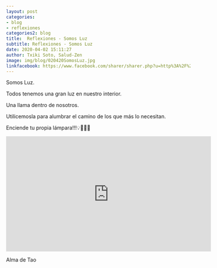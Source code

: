 ```yaml
---
layout: post
categories:
- blog
- reflexiones
categories2: blog
title:  Reflexiones - Somos Luz
subtitle: Reflexiones - Somos Luz
date: 2020-04-02 15:11:27
author: Txiki Soto, Salud-Zen
image: img/blog/020420SomosLuz.jpg
linkfacebook: https://www.facebook.com/sharer/sharer.php?u=http%3A%2F%2Fwww.salud-zen.com%2Fblog%2Freflexiones%2F2020%2F04%2F02%2Freflexiones-somos-luz.html&amp;src=sdkpreparse
---
```

Somos Luz.  

Todos tenemos una gran luz en nuestro interior.  

Una llama dentro de nosotros.  

Utilicemosla para alumbrar el camino de los que más lo necesitan.  

Enciende tu propia lámpara!!!💡💫💫💫  

<iframe width="560" height="315" src="https://www.youtube.com/embed/FgLhDvxV6g8" frameborder="0" allow="accelerometer; autoplay; encrypted-media; gyroscope; picture-in-picture" allowfullscreen></iframe>

Alma de Tao
